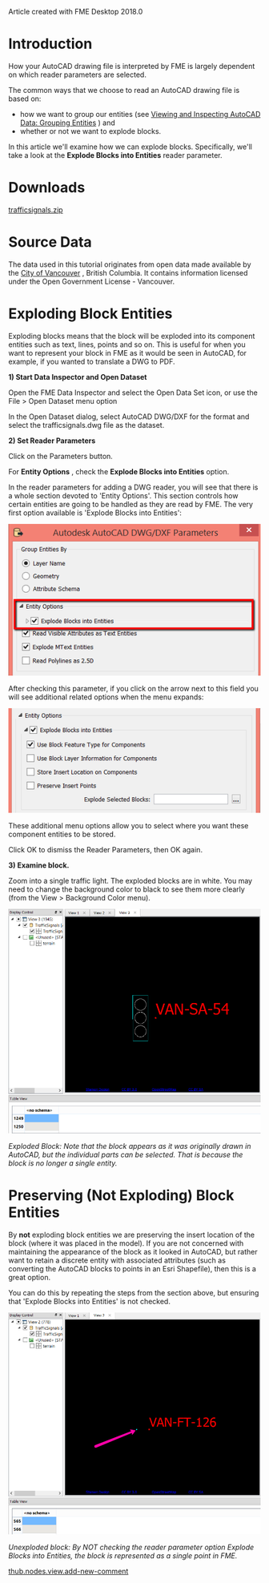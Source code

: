 Article created with FME Desktop 2018.0

Introduction
============

How your AutoCAD drawing file is interpreted by FME is largely dependent
on which reader parameters are selected.

The common ways that we choose to read an AutoCAD drawing file is based
on:

-   how we want to group our entities (see [Viewing and Inspecting
    AutoCAD Data: Grouping
    Entities](https://knowledge.safe.com/articles/22435/getting-started-with-autocad-and-fme-reader-parame.html)
    ) and
-   whether or not we want to explode blocks.

In this article we\'ll examine how we can explode blocks. Specifically,
we\'ll take a look at the **Explode Blocks into Entities** reader
parameter.

Downloads
=========

[trafficsignals.zip](https://knowledge.safe.com/storage/attachments/2440-trafficsignals.zip)

Source Data
===========

The data used in this tutorial originates from open data made available
by the [City of Vancouver](http://data.vancouver.ca/) , British
Columbia. It contains information licensed under the Open Government
License - Vancouver.

Exploding Block Entities
========================

Exploding blocks means that the block will be exploded into its
component entities such as text, lines, points and so on. This is useful
for when you want to represent your block in FME as it would be seen in
AutoCAD, for example, if you wanted to translate a DWG to PDF.

**1) Start Data Inspector and Open Dataset**

Open the FME Data Inspector and select the Open Data Set icon, or use
the File \> Open Dataset menu option

In the Open Dataset dialog, select AutoCAD DWG/DXF for the format and
select the trafficsignals.dwg file as the dataset.

**2) Set Reader Parameters**

Click on the Parameters button.

For **Entity Options** , check the **Explode Blocks into Entities**
option.

In the reader parameters for adding a DWG reader, you will see that
there is a whole section devoted to \'Entity Options\'. This section
controls how certain entities are going to be handled as they are read
by FME. The very first option available is \'Explode Blocks into
Entities\':

![](images/abc5ff7c45858f0b116350157bf47f693f8600be.png)

After checking this parameter, if you click on the arrow next to this
field you will see additional related options when the menu expands:

![](images/5a82b420497b12bb6a15423bd582aab17b4fecce.png)

These additional menu options allow you to select where you want these
component entities to be stored.

Click OK to dismiss the Reader Parameters, then OK again.

**3) Examine block.**

Zoom into a single traffic light. The exploded blocks are in white. You
may need to change the background color to black to see them more
clearly (from the View \> Background Color menu).

![](images/72a354c1d5304ccfc3aa30ca3c09080ae70d11f8.png)

*Exploded Block: Note that the block appears as it was originally drawn
in AutoCAD, but the individual parts can be selected. That is because
the block is no longer a single entity.*

Preserving (Not Exploding) Block Entities
=========================================

By **not** exploding block entities we are preserving the insert
location of the block (where it was placed in the model). If you are not
concerned with maintaining the appearance of the block as it looked in
AutoCAD, but rather want to retain a discrete entity with associated
attributes (such as converting the AutoCAD blocks to points in an Esri
Shapefile), then this is a great option.

You can do this by repeating the steps from the section above, but
ensuring that 'Explode Blocks into Entities' is not checked.

![](images/9b3fdc057728727954c2111b60f327f7ffc4abb1.png)

*Unexploded block: By NOT checking the reader parameter option Explode
Blocks into Entities, the block is represented as a single point in
FME.*

[thub.nodes.view.add-new-comment](#)
